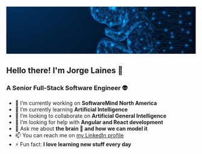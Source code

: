 ![ArtifitialGeneralIntelligence](https://github.com/JorgeLaines/JorgeLaines/blob/5cad3b6d000909759c3a940a3cd905beadadc877/AGI.png)

## Hello there! I'm Jorge Laines 👋

### A Senior Full-Stack Software Engineer :alien:

- 🔭 I’m currently working on **SoftwareMind North America**
- :paw_prints: I’m currently learning **Artificial Intelligence**
- 👯 I’m looking to collaborate on **Artificial General Intelligence**
- 🤔 I’m looking for help with **Angular and React development**
- 💬 Ask me about **the brain 🧠 and how we can model it**
- 📫 You can reach me on [my LinkedIn profile](https://www.linkedin.com/in/jorgelaines/)
- ⚡ Fun fact: **I love learning new stuff every day**
